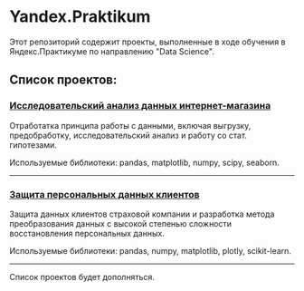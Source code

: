 # Yandex.Praktikum
Этот репозиторий содержит проекты, выполненные в ходе обучения в Яндекс.Практикуме по направлению "Data Science".

## Список проектов:

### [Исследовательский анализ данных интернет-магазина](https://github.com/zhkvv/Yandex.Praktikum/tree/main/GameDev_Marketing_Analysis)

Отработатка принципа работы с данными, включая выгрузку, предобработку, исследовательский анализ и работу со стат. гипотезами.

Используемые библиотеки: pandas, matplotlib, numpy, scipy, seaborn.

---

### [Защита персональных данных клиентов](https://github.com/zhkvv/Yandex.Praktikum/tree/main/Data_Encryption)

Защита данных клиентов страховой компании и разработка метода преобразования данных с высокой степенью сложности восстановления персональных данных.

Используемые библиотеки: pandas, numpy, matplotlib, plotly, scikit-learn.

---

Список проектов будет дополняться.
